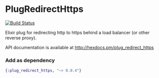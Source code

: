 PlugRedirectHttps
=================

[![Build Status](https://travis-ci.org/stocks29/plug_redirect_https.svg)](https://travis-ci.org/stocks29/plug_redirect_https)

Elixir plug for redirecting http to https behind a load balancer (or other reverse proxy).

API documentation is available at http://hexdocs.pm/plug_redirect_https

### Add as dependency

```elixir
{:plug_redirect_https, "~> 0.0.4"}
```
